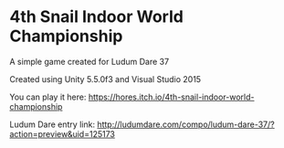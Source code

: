 # 4th Snail Indoor World Championship
A simple game created for Ludum Dare 37

Created using Unity 5.5.0f3 and Visual Studio 2015

You can play it here: https://hores.itch.io/4th-snail-indoor-world-championship

Ludum Dare entry link: http://ludumdare.com/compo/ludum-dare-37/?action=preview&uid=125173
